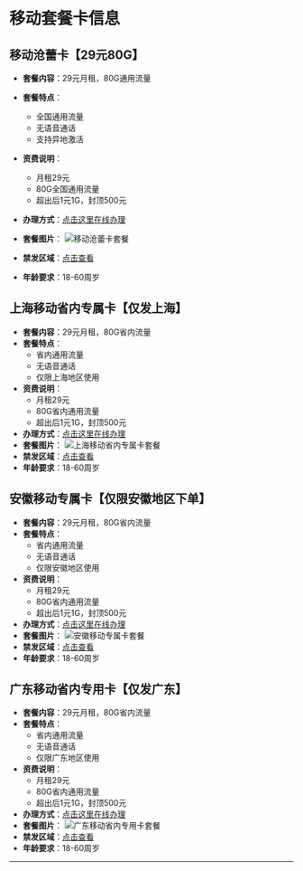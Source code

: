 # 移动套餐卡信息

## 移动沧蕾卡【29元80G】
- **套餐内容**：29元月租，80G通用流量
- **套餐特点**：
  - 全国通用流量
  - 无语音通话
  - 支持异地激活
- **资费说明**：
  - 月租29元
  - 80G全国通用流量
  - 超出后1元1G，封顶500元
- **办理方式**：[点击这里在线办理](https://172.lot-ml.com/h5orderEn/index?pudID=23e8ac4a0afc028e&userid=1a654e0b341cadd2)
- **套餐图片**：
  ![移动沧蕾卡套餐](https://haokaapi.lot-ml.com/upload/ProductUpDateImage/20241004/0e9bc322d52a4eaf8c445c51dbc2877b.jpg)

- **禁发区域**：[点击查看](https://172.lot-ml.com/h5orderEn/index?pudID=23e8ac4a0afc028e&userid=1a654e0b341cadd2)
- **年龄要求**：18-60周岁

## 上海移动省内专属卡【仅发上海】
- **套餐内容**：29元月租，80G省内流量
- **套餐特点**：
  - 省内通用流量
  - 无语音通话
  - 仅限上海地区使用
- **资费说明**：
  - 月租29元
  - 80G省内通用流量
  - 超出后1元1G，封顶500元
- **办理方式**：[点击这里在线办理](https://172.lot-ml.com/h5orderEn/index?pudID=6106e065a060ebfd&userid=1a654e0b341cadd2)
- **套餐图片**：
  ![上海移动省内专属卡套餐](https://haokaapi.lot-ml.com/upload/ProductUpDateImage/20241005/00143a8f8e3b443c8f535b093e2ba216.jpg)
- **禁发区域**：[点击查看](https://172.lot-ml.com/h5orderEn/index?pudID=6106e065a060ebfd&userid=1a654e0b341cadd2)
- **年龄要求**：18-60周岁

## 安徽移动专属卡【仅限安徽地区下单】
- **套餐内容**：29元月租，80G省内流量
- **套餐特点**：
  - 省内通用流量
  - 无语音通话
  - 仅限安徽地区使用
- **资费说明**：
  - 月租29元
  - 80G省内通用流量
  - 超出后1元1G，封顶500元
- **办理方式**：[点击这里在线办理](https://172.lot-ml.com/h5orderEn/index?pudID=2b1a896081ebb6bf&userid=1a654e0b341cadd2)
- **套餐图片**：
  ![安徽移动专属卡套餐](https://haokaapi.lot-ml.com/upload/ProductUpDateImage/20240922/11ce6b5cb2fe4277b49d2017b70d0995.jpg)
- **禁发区域**：[点击查看](https://172.lot-ml.com/h5orderEn/index?pudID=2b1a896081ebb6bf&userid=1a654e0b341cadd2)
- **年龄要求**：18-60周岁

## 广东移动省内专用卡【仅发广东】
- **套餐内容**：29元月租，80G省内流量
- **套餐特点**：
  - 省内通用流量
  - 无语音通话
  - 仅限广东地区使用
- **资费说明**：
  - 月租29元
  - 80G省内通用流量
  - 超出后1元1G，封顶500元
- **办理方式**：[点击这里在线办理](https://172.lot-ml.com/h5orderEn/index?pudID=5c96c14a73de8bfb&userid=1a654e0b341cadd2)
- **套餐图片**：
  ![广东移动省内专用卡套餐](https://haokaapi.lot-ml.com/upload/ProductUpDateImage/20240818/99c7effc6aec4ec094187199d3afd2b3.jpg)
- **禁发区域**：[点击查看](https://172.lot-ml.com/h5orderEn/index?pudID=5c96c14a73de8bfb&userid=1a654e0b341cadd2)
- **年龄要求**：18-60周岁


----
